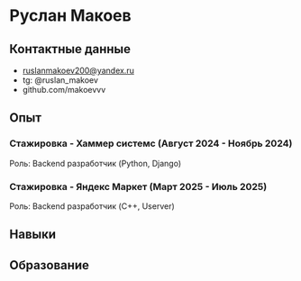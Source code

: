 # Руслан Макоев

## Контактные данные
- ruslanmakoev200@yandex.ru
- tg: @ruslan_makoev
- github.com/makoevvv



## Опыт
### Стажировка - Хаммер системс (Август 2024 - Ноябрь 2024)
Роль: Backend разработчик (Python, Django) 

### Стажировка - Яндекс Маркет (Март 2025 - Июль 2025)
Роль: Backend разработчик (C++, Userver)


## Навыки


## Образование
